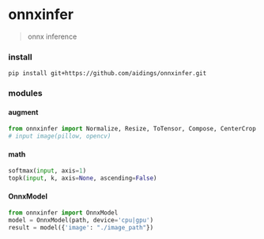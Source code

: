 # onnxinfer

> onnx inference

### install
`pip install git+https://github.com/aidings/onnxinfer.git`

### modules

#### augment
```python
from onnxinfer import Normalize, Resize, ToTensor, Compose, CenterCrop
# input image(pillow, opencv) 
```

#### math
```python
softmax(input, axis=1)
topk(input, k, axis=None, ascending=False)
```

#### OnnxModel
```python
from onnxinfer import OnnxModel
model = OnnxModel(path, device='cpu|gpu')
result = model({'image': "./image_path"})
```

